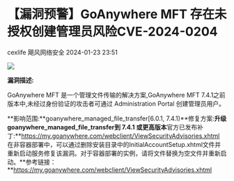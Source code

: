 #  【漏洞预警】GoAnywhere MFT 存在未授权创建管理员风险CVE-2024-0204   
cexlife  飓风网络安全   2024-01-23 23:51  
  
![](https://mmbiz.qpic.cn/mmbiz_png/ibhQpAia4xu01sqYhxJ7Otp618k3YyYLb2icsEK8GqFHwBkyxCgCHqWprhO0ptjs2zxnE4gjLEneXppHTXWHCBicPw/640?wx_fmt=png&from=appmsg "")  
  
**漏洞描述:**  
  
GoAnywhere MFT 是一个管理文件传输的解决方案,GoAnywhere MFT 7.4.1之前版本中,未经过身份验证的攻击者可通过 Administration Portal 创建管理员用户。  
  
**影响范围:**goanywhere_managed_file_transfer[6.0.1, 7.4.1)**修复方案:**升级goanywhere_managed_file_transfer到 7.4.1 或更高版本**官方已发布补丁:**https://my.goanywhere.com/webclient/ViewSecurityAdvisories.xhtml 在非容器部署中，可以通过删除安装目录中的InitialAccountSetup.xhtml文件并重新启动服务修复该漏洞。对于容器部署的实例，请将文件替换为空文件并重新启动。**参考链接：**https://my.goanywhere.com/webclient/ViewSecurityAdvisories.xhtml  
  
